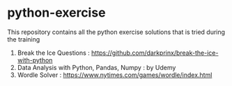 # python-exercise
This repository contains all the python exercise solutions that is tried during the training

1. Break the Ice Questions : https://github.com/darkprinx/break-the-ice-with-python
2. Data Analysis with Python, Pandas, Numpy : by Udemy
3. Wordle Solver : https://www.nytimes.com/games/wordle/index.html